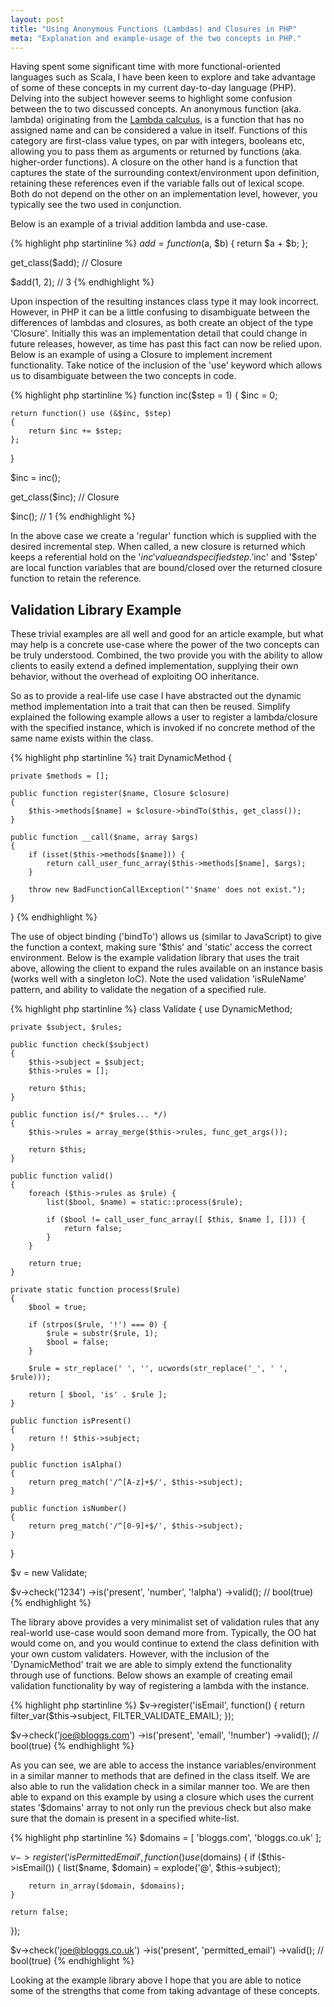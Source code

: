 ```yaml
---
layout: post
title: "Using Anonymous Functions (Lambdas) and Closures in PHP"
meta: "Explanation and example-usage of the two concepts in PHP."
---
```


Having spent some significant time with more functional-oriented languages such as Scala, I have been keen to explore and take advantage of some of these concepts in my current day-to-day language (PHP).
Delving into the subject however seems to highlight some confusion between the to two discussed concepts.
An anonymous function (aka. lambda) originating from the [Lambda calculus](http://en.wikipedia.org/wiki/Lambda_calculus), is a function that has no assigned name and can be considered a value in itself.
Functions of this category are first-class value types, on par with integers, booleans etc, allowing you to pass them as arguments or returned by functions (aka. higher-order functions).
A closure on the other hand is a function that captures the state of the surrounding context/environment upon definition, retaining these references even if the variable falls out of lexical scope.
Both do not depend on the other on an implementation level, however, you typically see the two used in conjunction.
<!--more-->
Below is an example of a trivial addition lambda and use-case.

{% highlight php startinline %}
$add = function($a, $b)
{
    return $a + $b;
};

get_class($add); // Closure

$add(1, 2); // 3
{% endhighlight %}

Upon inspection of the resulting instances class type it may look incorrect.
However, in PHP it can be a little confusing to disambiguate between the differences of lambdas and closures, as both create an object of the type 'Closure'.
Initially this was an implementation detail that could change in future releases, however, as time has past this fact can now be relied upon.
Below is an example of using a Closure to implement increment functionality.
Take notice of the inclusion of the 'use' keyword which allows us to disambiguate between the two concepts in code.

{% highlight php startinline %}
function inc($step = 1)
{
    $inc = 0;

    return function() use (&$inc, $step)
    {
        return $inc += $step;
    };
}

$inc = inc();

get_class($inc); // Closure

$inc(); // 1
{% endhighlight %}

In the above case we create a 'regular' function which is supplied with the desired incremental step.
When called, a new closure is returned which keeps a referential hold on the '$inc' value and specified step.
'$inc' and '$step' are local function variables that are bound/closed over the returned closure function to retain the reference.

## Validation Library Example

These trivial examples are all well and good for an article example, but what may help is a concrete use-case where the power of the two concepts can be truly understood.
Combined, the two provide you with the ability to allow clients to easily extend a defined implementation, supplying their own behavior, without the overhead of exploiting OO inheritance.

So as to provide a real-life use case I have abstracted out the dynamic method implementation into a trait that can then be reused.
Simplify explained the following example allows a user to register a lambda/closure with the specified instance, which is invoked if no concrete method of the same name exists within the class.

{% highlight php startinline %}
trait DynamicMethod {

    private $methods = [];

    public function register($name, Closure $closure)
    {
        $this->methods[$name] = $closure->bindTo($this, get_class());
    }

    public function __call($name, array $args)
    {
        if (isset($this->methods[$name])) {
            return call_user_func_array($this->methods[$name], $args);
        }

        throw new BadFunctionCallException("'$name' does not exist.");
    }

}
{% endhighlight %}

The use of object binding ('bindTo') allows us (similar to JavaScript) to give the function a context, making sure '$this' and 'static' access the correct environment.
Below is the example validation library that uses the trait above, allowing the client to expand the rules available on an instance basis (works well with a singleton IoC).
Note the used validation 'isRuleName' pattern, and ability to validate the negation of a specified rule.

{% highlight php startinline %}
class Validate {
    use DynamicMethod;

    private $subject, $rules;

    public function check($subject)
    {
        $this->subject = $subject;
        $this->rules = [];

        return $this;
    }

    public function is(/* $rules... */)
    {
        $this->rules = array_merge($this->rules, func_get_args());

        return $this;
    }

    public function valid()
    {
        foreach ($this->rules as $rule) {
            list($bool, $name) = static::process($rule);

            if ($bool != call_user_func_array([ $this, $name ], [])) {
                return false;
            }
        }

        return true;
    }

    private static function process($rule)
    {
        $bool = true;

        if (strpos($rule, '!') === 0) {
            $rule = substr($rule, 1);
            $bool = false;
        }

        $rule = str_replace(' ', '', ucwords(str_replace('_', ' ', $rule)));

        return [ $bool, 'is' . $rule ];
    }

    public function isPresent()
    {
        return !! $this->subject;
    }

    public function isAlpha()
    {
        return preg_match('/^[A-z]+$/', $this->subject);
    }

    public function isNumber()
    {
        return preg_match('/^[0-9]+$/', $this->subject);
    }

}

$v = new Validate;

$v->check('1234')
    ->is('present', 'number', '!alpha')
    ->valid(); // bool(true)
{% endhighlight %}

The library above provides a very minimalist set of validation rules that any real-world use-case would soon demand more from.
Typically, the OO hat would come on, and you would continue to extend the class definition with your own custom validaters.
However, with the inclusion of the 'DynamicMethod' trait we are able to simply extend the functionality through use of functions.
Below shows an example of creating email validation functionality by way of registering a lambda with the instance.

{% highlight php startinline %}
$v->register('isEmail', function()
{
    return filter_var($this->subject, FILTER_VALIDATE_EMAIL);
});

$v->check('joe@bloggs.com')
    ->is('present', 'email', '!number')
    ->valid(); // bool(true)
{% endhighlight %}

As you can see, we are able to access the instance variables/environment in a similar manner to methods that are defined in the class itself.
We are also able to run the validation check in a similar manner too.
We are then able to expand on this example by using a closure which uses the current states '$domains' array to not only run the previous check but also make sure that the domain is present in a specified white-list.

{% highlight php startinline %}
$domains = [ 'bloggs.com', 'bloggs.co.uk' ];

$v->register('isPermittedEmail', function() use ($domains)
{
    if ($this->isEmail()) {
        list($name, $domain) = explode('@', $this->subject);

        return in_array($domain, $domains);
    }

    return false;
});

$v->check('joe@bloggs.co.uk')
    ->is('present', 'permitted_email')
    ->valid(); // bool(true)
{% endhighlight %}

Looking at the example library above I hope that you are able to notice some of the strengths that come from taking advantage of these concepts.